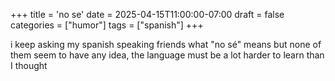 +++
title = 'no se'
date = 2025-04-15T11:00:00-07:00
draft = false
categories = ["humor"]
tags = ["spanish"]
+++

i keep asking my spanish speaking friends what "no sé" means but none of them seem to have any idea, the language must be a lot harder to learn than I thought